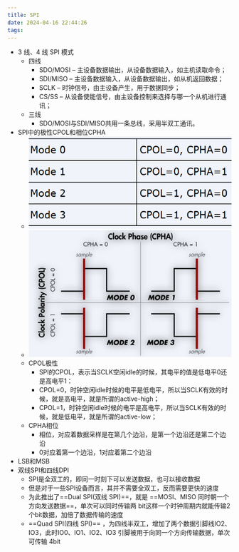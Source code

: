```yaml
---
title: SPI
date: 2024-04-16 22:44:26
tags: 
---
```


- 3 线、4 线 SPI 模式
    - 四线
        - SDO/MOSI – 主设备数据输出，从设备数据输入，如主机读取命令；
        - SDI/MISO – 主设备数据输入，从设备数据输出，如从机返回数据；
        - SCLK – 时钟信号，由主设备产生，用于数据同步；
        - CS/SS – 从设备使能信号，由主设备控制来选择与哪一个从机进行通讯；
    - 三线
        - SDO/MOSI与SDI/MISO共用一条总线，采用半双工通讯。
- SPI中的极性CPOL和相位CPHA
    - ![image1](Zassets/1647d013a8b24354af470f698b671f85.png)
    - ![image2](Zassets/ca48a40b590d45a186d5745526f019e1.png)
    - CPOL极性
        - SPI的CPOL，表示当SCLK空闲idle的时候，其电平的值是低电平0还是高电平1：
        - CPOL=0，时钟空闲idle时候的电平是低电平，所以当SCLK有效的时候，就是高电平，就是所谓的active-high；
        - CPOL=1，时钟空闲idle时候的电平是高电平，所以当SCLK有效的时候，就是低电平，就是所谓的active-low；
    - CPHA相位
        - 相位，对应着数据采样是在第几个边沿，是第一个边沿还是第二个边沿
        - 0对应着第一个边沿，1对应着第二个边沿
- LSB和MSB
- 双线SPI和四线DPI
    - SPI是全双工的，即同一时刻下可以发送数据，也可以接收数据
    - 但是对于一些SPI设备而言，其并不需要全双工，反而需要更快的速度
    - 为此推出了==Dual SPI(双线 SPI)==，就是 ==MOSI、MISO 同时朝一个方向发送数据==，单次可以同时传输两 bit这样一个时钟周期内就能传输2个bit数据，加倍了数据传输的速度
    - ==Quad SPI(四线 SPI)== ，为四线半双工，增加了两个数据引脚线IO2、IO3，此时IO0、IO1、IO2、IO3 引脚被用于向同一个方向传输数据，单次 可传输 4bit
